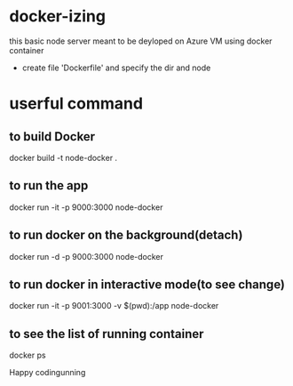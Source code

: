 # docker-izing
this basic node server meant to be deyloped on Azure VM
using docker container
- create file 'Dockerfile' and specify the dir and node


# userful command
## to build Docker
docker build -t node-docker .
## to run the app 
docker run -it -p 9000:3000 node-docker
## to run docker on the background(detach)
docker run -d -p 9000:3000 node-docker
## to run docker in interactive mode(to see change)
docker run -it -p 9001:3000 -v $(pwd):/app node-docker
## to see the list of running container
docker ps



Happy codingunning 